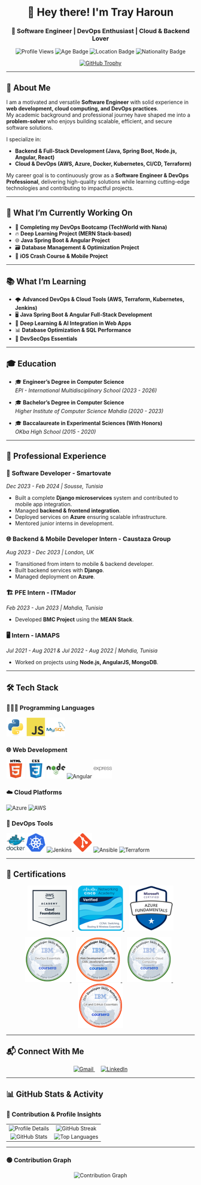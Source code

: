 <h1 align="center">👋 Hey there! I'm Tray Haroun</h1>
<h3 align="center">🚀 Software Engineer | DevOps Enthusiast | Cloud & Backend Lover</h3>

<p align="center">
  <img src="https://komarev.com/ghpvc/?username=haroun2021&label=Profile%20views&color=0e75b6&style=flat" alt="Profile Views" />
  <img src="https://img.shields.io/badge/Age-24-blue" alt="Age Badge" />
  <img src="https://img.shields.io/badge/Location-Mahdia,%20Tunisia-blue" alt="Location Badge" />
  <img src="https://img.shields.io/badge/Nationality-Tunisian-red" alt="Nationality Badge" />
</p>

<p align="center">
  <a href="https://github.com/Haroun2021">
    <img src="https://github-profile-trophy.vercel.app/?username=Haroun2021&theme=flat&no-frame=true&column=7&margin-w=5" alt="GitHub Trophy" />
  </a>
</p>

---

## 🌟 About Me

I am a motivated and versatile **Software Engineer** with solid experience in **web development, cloud computing, and DevOps practices**.  
My academic background and professional journey have shaped me into a **problem-solver** who enjoys building scalable, efficient, and secure software solutions.

I specialize in:
- **Backend & Full-Stack Development (Java, Spring Boot, Node.js, Angular, React)**
- **Cloud & DevOps (AWS, Azure, Docker, Kubernetes, CI/CD, Terraform)**

My career goal is to continuously grow as a **Software Engineer & DevOps Professional**, delivering high-quality solutions while learning cutting-edge technologies and contributing to impactful projects.

---

## 🎯 What I’m Currently Working On

- 🚀 **Completing my DevOps Bootcamp (TechWorld with Nana)**
- 🔥 **Deep Learning Project (MERN Stack-based)**
- 🌐 **Java Spring Boot & Angular Project**
- 🗃️ **Database Management & Optimization Project**
- 📱 **iOS Crash Course & Mobile Project**

---

## 📚 What I’m Learning

- 🌩️ **Advanced DevOps & Cloud Tools (AWS, Terraform, Kubernetes, Jenkins)**
- 🖥️ **Java Spring Boot & Angular Full-Stack Development**
- 🧠 **Deep Learning & AI Integration in Web Apps**
- 📊 **Database Optimization & SQL Performance**
- 🔐 **DevSecOps Essentials**

---

## 🎓 Education

- 🎓 **Engineer’s Degree in Computer Science**  
  *EPI - International Multidisciplinary School (2023 - 2026)*

- 🎓 **Bachelor’s Degree in Computer Science**  
  *Higher Institute of Computer Science Mahdia (2020 - 2023)*

- 🎓 **Baccalaureate in Experimental Sciences (With Honors)**  
  *OKba High School (2015 - 2020)*

---

## 💼 Professional Experience

### 🚀 **Software Developer - Smartovate**
*Dec 2023 - Feb 2024 | Sousse, Tunisia*
- Built a complete **Django microservices** system and contributed to mobile app integration.
- Managed **backend & frontend integration**.
- Deployed services on **Azure** ensuring scalable infrastructure.
- Mentored junior interns in development.

### 🌐 **Backend & Mobile Developer Intern - Caustaza Group**
*Aug 2023 - Dec 2023 | London, UK*
- Transitioned from intern to mobile & backend developer.
- Built backend services with **Django**.
- Managed deployment on **Azure**.

### 🏗️ **PFE Intern - ITMador**
*Feb 2023 - Jun 2023 | Mahdia, Tunisia*
- Developed **BMC Project** using the **MEAN Stack**.

### 🖥️ **Intern - IAMAPS**
*Jul 2021 - Aug 2021 & Jul 2022 - Aug 2022 | Mahdia, Tunisia*
- Worked on projects using **Node.js, AngularJS, MongoDB**.

---

## 🛠️ Tech Stack

### 👨🏻‍💻 Programming Languages
<p>
  <img src="https://raw.githubusercontent.com/devicons/devicon/master/icons/python/python-original.svg" alt="Python" width="50" />
  <img src="https://raw.githubusercontent.com/devicons/devicon/master/icons/javascript/javascript-original.svg" alt="JavaScript" width="50" />
  <img src="https://raw.githubusercontent.com/devicons/devicon/master/icons/mysql/mysql-original-wordmark.svg" alt="SQL" width="50" />
</p>

### 🌐 Web Development
<p>
  <img src="https://raw.githubusercontent.com/devicons/devicon/master/icons/html5/html5-original-wordmark.svg" alt="HTML" width="50" />
  <img src="https://raw.githubusercontent.com/devicons/devicon/master/icons/css3/css3-original-wordmark.svg" alt="CSS" width="50" />
  <img src="https://raw.githubusercontent.com/devicons/devicon/master/icons/nodejs/nodejs-original-wordmark.svg" alt="Node.js" width="50" />
  <img src="https://angular.io/assets/images/logos/angular/angular.svg" alt="Angular" width="50" />
  <img src="https://raw.githubusercontent.com/devicons/devicon/master/icons/express/express-original-wordmark.svg" alt="Express.js" width="50" />
</p>

### ☁️ Cloud Platforms
<p>
  <img src="https://www.vectorlogo.zone/logos/microsoft_azure/microsoft_azure-icon.svg" alt="Azure" width="50" />
  <img src="https://www.vectorlogo.zone/logos/amazon_aws/amazon_aws-icon.svg" alt="AWS" width="50" />
</p>

### 🐳 DevOps Tools
<p>
  <img src="https://raw.githubusercontent.com/devicons/devicon/master/icons/docker/docker-original-wordmark.svg" alt="Docker" width="50" />
  <img src="https://raw.githubusercontent.com/devicons/devicon/master/icons/kubernetes/kubernetes-plain.svg" alt="Kubernetes" width="50" />
  <img src="https://www.vectorlogo.zone/logos/jenkins/jenkins-icon.svg" alt="Jenkins" width="50" />
  <img src="https://raw.githubusercontent.com/devicons/devicon/master/icons/git/git-original.svg" alt="Git" width="50" />
  <img src="https://www.vectorlogo.zone/logos/ansible/ansible-icon.svg" alt="Ansible" width="50" />
  <img src="https://www.vectorlogo.zone/logos/terraformio/terraformio-icon.svg" alt="Terraform" width="50" />
</p>

---

## 📜 Certifications

<p align="center">
  <a href="https://www.credly.com/badges/6468b57d-17d7-43da-ae1e-750dbb9ecc08/public_url" target="_blank">
    <img src="assets/aws-academy-graduate-aws-academy-cloud-foundations.png" alt="AWS Cloud Foundations" width="120" />
  </a>
  &nbsp;&nbsp;
  <a href="https://www.credly.com/badges/d779557b-0ffe-4810-ba6c-e6d419087378/public_url" target="_blank">
    <img src="assets/ccna-switching-routing-and-wireless-essentials.1.png" alt="Cisco CCNA" width="120" />
  </a>
  &nbsp;&nbsp;
  <a href="https://www.credly.com/badges/b5a7d2fe-9bbf-48b5-aafd-3c8883a7af2f/public_url" target="_blank">
    <img src="assets/microsoft-certified-azure-fundamentals (1).png" alt="Azure Fundamentals" width="120" />
  </a>
</p>

<p align="center">
  <a href="https://www.credly.com/badges/1b97c21a-9589-4622-8f6e-2c1937b98188/public_url" target="_blank">
    <img src="assets/devops-essentials.2.png" alt="IBM DevOps Essentials" width="120" />
  </a>
  &nbsp;&nbsp;
  <a href="https://www.credly.com/badges/2c3090bc-b157-46c9-b79c-973a6df952ff/public_url" target="_blank">
    <img src="assets/web-development-with-html-css-javascript-essentials.png" alt="IBM Web Development Essentials" width="120" />
  </a>
  &nbsp;&nbsp;
  <a href="https://www.credly.com/badges/0516ccb8-afc0-4b98-8c00-c1a0b5a636c1/public_url" target="_blank">
    <img src="assets/introduction-to-cloud-computing.png" alt="IBM Cloud Computing" width="120" />
  </a>
  &nbsp;&nbsp;
  <a href="https://www.credly.com/badges/ae7b2dd7-d0ce-4f30-885d-8301ce58dac7/public_url" target="_blank">
    <img src="assets/git-and-github-essentials.1.png" alt="IBM Git & GitHub Essentials" width="120" />
  </a>
</p>

---
## 📬 Connect With Me

<p align="center">
  <a href="mailto:harountray33@gmail.com" target="_blank">
    <img src="https://img.icons8.com/color/48/000000/gmail-new.png" width="35" alt="Gmail" />
  </a>
  &nbsp;&nbsp;&nbsp;
  <a href="https://www.linkedin.com/in/tray-haroun-4627a51b9" target="_blank">
    <img src="https://img.icons8.com/color/48/000000/linkedin.png" width="35" alt="LinkedIn" />
  </a>
</p>


---
## 📊 GitHub Stats & Activity

### 🎯 Contribution & Profile Insights


<table align="center">
  <tr>
    <td align="center">
      <img src="https://github-profile-summary-cards.vercel.app/api/cards/profile-details?username=Haroun2021&theme=tokyonight" alt="Profile Details" />
    </td>
    <td align="center">
      <img src="https://github-readme-streak-stats.herokuapp.com/?user=Haroun2021&theme=tokyonight" alt="GitHub Streak" />
    </td>
  </tr>
  <tr>
    <td align="center">
      <img src="https://github-readme-stats.vercel.app/api?username=Haroun2021&show_icons=true&theme=tokyonight" alt="GitHub Stats" />
    </td>
    <td align="center">
      <img src="https://github-readme-stats.vercel.app/api/top-langs/?username=Haroun2021&layout=compact&theme=tokyonight" alt="Top Languages" />
    </td>
  </tr>
</table>

---


### 🟢 Contribution Graph 

<p align="center">
  <img src="https://github-contributions-api.deno.dev/Haroun2021.svg" alt="Contribution Graph" />
</p>






